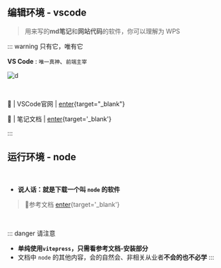 


## 编辑环境 - vscode

> 用来写的**md笔记**和**网站代码**的软件，你可以理解为 WPS 

::: warning  只有它，唯有它

**VS Code** : `唯一真神`、`前端主宰`

![d](/notesPic/202401071432.png)

<br/>

🚀 | VSCode官网 |  [enter](https://code.visualstudio.com){target="_blank"}  

📝 | 笔记文档 | [enter](/zo-repo/vscode/00%20简述.md){target='_blank'}  

:::





## 运行环境 - node

<br/>

- **说人话：就是下载一个叫 `node` 的软件**  

> 📖<Badge type='info'>参考文档</Badge> [enter](/zo-repo/programming/nodejs/00%20简述.md){target='_blank'}

<br/>

::: danger <Badge type='danger'>请注意</Badge>
- **单纯使用`vitepress`，只需看参考文档-安装部分**
- 文档中 `node` 的其他内容，会的自然会、非相关从业者**不会的也不必学**
:::